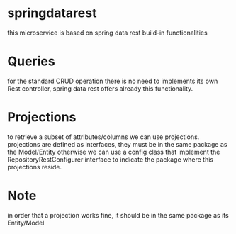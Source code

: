 # springdatarest
this microservice is based on spring data rest build-in functionalities
# Queries
for the standard CRUD operation there is no need to implements its own Rest controller, spring data rest offers already
this functionality. 
# Projections
to retrieve a subset of attributes/columns we can use projections. 
projections are defined as interfaces, they must be in the same package as the Model/Entity otherwise we can use a config class that implement the RepositoryRestConfigurer interface to indicate the package where this projections reside.
# Note
in order that a projection works fine, it should be in the same package as its Entity/Model
